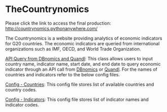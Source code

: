 # TheCountrynomics
Please click the link to access the final production: http://countrynomics.pythonanywhere.com/

The Countrynomics is a website providing analytics of economic indicators for G20 countries. The economic indicators are queried from international organizations such as IMF, OECD, and World Trade Organization.

[API Query from DBnomics and Quandl](https://github.com/sh2nam/TheCountrynomics/blob/master/mysite/applications/derivatives/project_code/Downlaod_Dbnomics_API_Data.py):
This class allows users to input country name, indicator name, start date, and end date to query economic indicator through an API call from [DBnomics](https://db.nomics.world/) or [Quandl](https://www.quandl.com/). For the names of countries and indicators refer to the below config files.





[Config - Countries](https://github.com/sh2nam/TheCountrynomics/blob/master/mysite/applications/derivatives/project_code/config_country.yaml): This config file stores list of available countries and country codes. 

[Config - Indicators](https://github.com/sh2nam/TheCountrynomics/blob/master/mysite/applications/derivatives/project_code/config_indicator.yaml): This config file stores list of indicator names and indicator codes.
